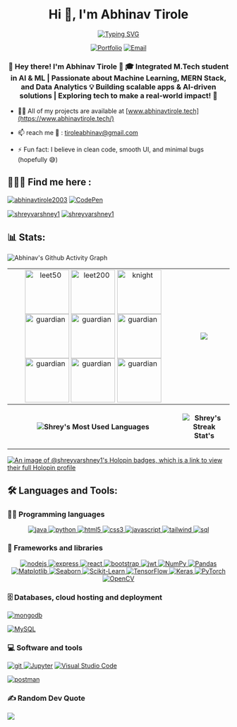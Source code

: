<h1 align="center">
  Hi 👋, I'm Abhinav Tirole
</h1>

<p align="center">
  <a href="https://git.io/typing-svg">
    <img src="https://readme-typing-svg.herokuapp.com?font=Fira+Code&pause=1000&width=435&center=true&lines=Software+Developer+%F0%9F%9A%80;Full+Stack+Developer+(+MERN+)+%F0%9F%92%BB;AI+-+ML+DEVELOPER+%F0%9F%A4%96;Learner+%F0%9F%93%96;An+Engineer...+Somehow+%F0%9F%98%85%F0%9F%8E%A2" alt="Typing SVG" />
  </a>
</p>

<div align="center">
  
  [![Portfolio](https://img.shields.io/badge/Portfolio-abhinavtirole.tech-brightgreen?style=for-the-badge&logo=web&logoColor=white)](https://www.abhinavtirole.tech/)
  [![Email](https://img.shields.io/badge/Email-tiroleabhinav%40gmail.com-red?style=for-the-badge&logo=gmail&logoColor=white)](mailto:tiroleabhinav@gmail.com)
  
</div>
<h3 align="center">🚀 Hey there! I'm Abhinav Tirole 👋
🎓 Integrated M.Tech student in AI & ML | Passionate about Machine Learning, MERN Stack, and Data Analytics
💡 Building scalable apps & AI-driven solutions | Exploring tech to make a real-world impact! 🚀</h3>


- 👨‍💻 All of my projects are available at [www.abhinavtirole.tech](https://www.abhinavtirole.tech/)


- 📫 reach me 📧 : [tiroleabhinav@gmail.com](mailto:tiroleabhinav@gmail.com)


- ⚡ Fun fact: I believe in clean code, smooth UI, and minimal bugs (hopefully 😅)

## 🙋‍♂️🌐 Find me here :

<p align="left">
  <a href="https://www.linkedin.com/in/abhinavtirole2003/" target="_blank"><img align="center" src="https://img.shields.io/badge/linkedin-%230077B5.svg?style=for-the-badge&logo=linkedin&logoColor=white" alt="abhinavtirole2003"/></a>
  <a href="https://codepen.io/abhinav_2003" target="_blank">
  <img align="center" src="https://img.shields.io/badge/CodePen-000000?style=for-the-badge&logo=codepen&logoColor=white" alt="CodePen"/>
  </a>

  <a href="https://leetcode.com/u/abhinavtirole/" target="_blank"><img align="center" src="https://img.shields.io/badge/LeetCode-000000?style=for-the-badge&logo=LeetCode&logoColor=#d16c06" alt="shreyvarshney1"/></a>
  <a href="https://www.geeksforgeeks.org/user/abhinavtisqrz/" target="_blank"><img align="center" src="https://img.shields.io/badge/GeeksforGeeks-gray?style=for-the-badge&logo=geeksforgeeks&logoColor=35914c" alt="shreyvarshney1"/></a>
</p>

## 📊 Stats:
<table>
  <tr align="center">
    <td>
      <a href="https://leetcode.com/abhinavtirole/" target="_blank"><img align="center" src="https://assets.leetcode.com/static_assets/marketing/2024-100-new.gif" alt="leet50" height="100" width="100" /></a>
      <a href="https://leetcode.com/abhinavtirole/" target="_blank"><img align="center" src="https://assets.leetcode.com/static_assets/others/2550.gif" alt="leet200" height="100" width="100" /></a>
      <a href="https://leetcode.com/abhinavtirole/" target="_blank"><img align="center" src="https://assets.leetcode.com/static_assets/marketing/2024-50.gif" alt="knight" height="100" width="100" /></a>
      <a href="https://leetcode.com/abhinavtirole/" target="_blank"><img align="center" src="https://assets.leetcode.com/static_assets/marketing/202503.gif" alt="guardian" height="100" width="100" /></a>
      <a href="https://leetcode.com/abhinavtirole/" target="_blank"><img align="center" src="https://assets.leetcode.com/static_assets/marketing/202502.gif" alt="guardian" height="100" width="100" /></a>
      <a href="https://leetcode.com/abhinavtirole/" target="_blank"><img align="center" src="https://assets.leetcode.com/static_assets/marketing/202501.gif" alt="guardian" height="100" width="100" /></a>
      <a href="https://leetcode.com/abhinavtirole/" target="_blank"><img align="center" src="https://assets.leetcode.com/static_assets/marketing/202501.gif" alt="guardian" height="100" width="100" /></a>
      <a href="https://leetcode.com/abhinavtirole/" target="_blank"><img align="center" src="https://leetcode.com/static/images/badges/2024/gif/2024-12.gif" alt="guardian" height="100" width="100" /></a>
      <a href="https://leetcode.com/abhinavtirole/" target="_blank"><img align="center" src="https://leetcode.com/static/images/badges/2024/gif/2024-11.gif" alt="guardian" height="100" width="100" /></a>
    </td>
    <td>
      <a href="https://leetcode.com/abhinavtirole/" target="_blank"><img  align=top flex-grow=1 src="https://leetcard.jacoblin.cool/abhinavtirole?theme=light&font=DM%20Sans" /></a> 
    </td>
  </tr>
  <tr>
    <p><img align="center" src="https://github-readme-activity-graph.vercel.app/graph?username=abhinav2087&bg_color=050F2C&color=00FFFF&line=0ABDE3&point=FFA502&area=true&hide_border=true" alt="Abhinav's Github Activity Graph"/></p>
  </tr>
  <tr>
    <th>
      <p><img align="center" src="https://github-readme-stats.vercel.app/api/top-langs/?username=abhinav2087&title_color=e41d44&bg_color=020200&text_color=e77724&hide_border=true&include_all_commits=true&count_private=true&layout=donut" alt="Shrey's Most Used Languages"/></p>
    </th>
    <th>
<!--       <p><img align="center" src="https://denvercoder1-github-readme-stats.vercel.app/api?username=shreyvarshney1&show_icons=true&count_private=true&theme=radical&hide_border=true&bg_color=171515&title_color=F85D7F&icon_color=AAFF00&text_color=FFAC1C" alt="Shrey's Github Stats" /></p> -->
      <p><img align="center" src="https://github-readme-streak-stats-alpha-seven.vercel.app/?user=abhinav2087&theme=neon-dark&hide_border=true" alt="Shrey's Streak Stat's"/></p>
    </th>
  </tr>
</table>

[![An image of @shreyvarshney1's Holopin badges, which is a link to view their full Holopin profile](https://holopin.me/abhinav2087)](https://holopin.io/@abhinav2087)

## 🛠️ Languages and Tools:

### 👨‍💻 Programming languages

<p align="center">

  <a href="https://www.java.com" target="_blank" rel="noreferrer"> 
    <img src="https://img.shields.io/badge/java-%23ED8B00.svg?style=for-the-badge&logo=openjdk&logoColor=white" alt="java"/> 
  </a> 
  <a href="https://www.python.org" target="_blank" rel="noreferrer"> 
    <img src="https://img.shields.io/badge/python-3670A0?style=for-the-badge&logo=python&logoColor=ffdd54" alt="python"/> 
  </a> 

  <a href="https://www.w3.org/html/" target="_blank" rel="noreferrer"> 
    <img src="https://img.shields.io/badge/html5-%23E34F26.svg?style=for-the-badge&logo=html5&logoColor=white" alt="html5"/> 
  </a> 
  <a href="https://www.w3schools.com/css/" target="_blank" rel="noreferrer"> 
    <img src="https://img.shields.io/badge/css3-%231572B6.svg?style=for-the-badge&logo=css3&logoColor=white" alt="css3"/> 
  </a> 
  <a href="https://developer.mozilla.org/en-US/docs/Web/JavaScript" target="_blank" rel="noreferrer"> 
    <img src="https://img.shields.io/badge/javascript-%23323330.svg?style=for-the-badge&logo=javascript&logoColor=%23F7DF1E" alt="javascript"/> 
  </a> 

  <a href="https://tailwindcss.com/" target="_blank" rel="noreferrer"> 
    <img src="https://img.shields.io/badge/tailwindcss-%2338B2AC.svg?style=for-the-badge&logo=tailwind-css&logoColor=white" alt="tailwind"/> 
  </a> 
  
  <a href="https://www.mysql.com/" target="_blank" rel="noreferrer"> 
    <img src="https://img.shields.io/badge/sql-%2300758F.svg?style=for-the-badge&logo=mysql&logoColor=white" alt="sql"/> 
  </a> 

</p>


### 🧰 Frameworks and libraries

<p align="center">
  
  <a href="https://nodejs.org" target="_blank" rel="noreferrer"> 
    <img src="https://img.shields.io/badge/node.js-6DA55F?style=for-the-badge&logo=node.js&logoColor=white" alt="nodejs"/> 
  </a> 
  <a href="https://expressjs.com" target="_blank" rel="noreferrer"> 
    <img src="https://img.shields.io/badge/express.js-%23404d59.svg?style=for-the-badge&logo=express&logoColor=%2361DAFB" alt="express"/> 
  </a> 
  <a href="https://reactjs.org/" target="_blank" rel="noreferrer"> 
    <img src="https://img.shields.io/badge/react-%2320232a.svg?style=for-the-badge&logo=react&logoColor=%2361DAFB" alt="react"/> 
  </a> 
  <a href="https://getbootstrap.com" target="_blank" rel="noreferrer"> 
    <img src="https://img.shields.io/badge/bootstrap-%238511FA.svg?style=for-the-badge&logo=bootstrap&logoColor=white" alt="bootstrap"/> 
  </a> 
  <a href="https://jwt.io/" target="_blank" rel="noreferrer"> 
    <img src="https://img.shields.io/badge/JWT-black?style=for-the-badge&logo=JSON%20web%20tokens" alt="jwt"/> 
  </a> 

  <!-- Data Science & ML Tools -->
  <a href="https://numpy.org/">
    <img alt="NumPy" src="https://img.shields.io/badge/numpy-%23013243.svg?style=for-the-badge&logo=numpy&logoColor=white">
  </a>
  <a href="https://pandas.pydata.org/">
    <img alt="Pandas" src="https://img.shields.io/badge/pandas-%23150458.svg?style=for-the-badge&logo=pandas&logoColor=white">
  </a>
  <a href="https://matplotlib.org/">
    <img alt="Matplotlib" src="https://img.shields.io/badge/matplotlib-%230076A8.svg?style=for-the-badge&logo=matplotlib&logoColor=white">
  </a>
  <a href="https://seaborn.pydata.org/">
    <img alt="Seaborn" src="https://img.shields.io/badge/seaborn-%233CAEA3.svg?style=for-the-badge&logo=seaborn&logoColor=white">
  </a>
  <a href="https://scikit-learn.org/">
    <img alt="Scikit-Learn" src="https://img.shields.io/badge/scikit--learn-%23F7931E.svg?style=for-the-badge&logo=scikit-learn&logoColor=white">
  </a>
  <a href="https://www.tensorflow.org/">
    <img alt="TensorFlow" src="https://img.shields.io/badge/TensorFlow-%23FF6F00.svg?style=for-the-badge&logo=TensorFlow&logoColor=white">
  </a>
  <a href="https://keras.io/">
    <img alt="Keras" src="https://img.shields.io/badge/Keras-%23D00000.svg?style=for-the-badge&logo=Keras&logoColor=white">
  </a>
  <a href="https://pytorch.org/">
    <img alt="PyTorch" src="https://img.shields.io/badge/PyTorch-%23EE4C2C.svg?style=for-the-badge&logo=PyTorch&logoColor=white">
  </a>
  <a href="https://opencv.org/">
    <img alt="OpenCV" src="https://img.shields.io/badge/OpenCV-%2366CC33.svg?style=for-the-badge&logo=opencv&logoColor=white">
  </a>

</p>


### 🗄️ Databases, cloud hosting and deployment

<p align="center">
 
  <a href="https://www.mongodb.com/" target="_blank" rel="noreferrer"> <img src="https://img.shields.io/badge/MongoDB-%234ea94b.svg?style=for-the-badge&logo=mongodb&logoColor=white" alt="mongodb"/> </a> 
  
  <a href="https://www.mysql.com/"><img alt="MySQL" src="https://img.shields.io/badge/mysql-4479A1.svg?style=for-the-badge&logo=mysql&logoColor=white"></a>  
  
</p>

### 💻 Software and tools

<p align="center">

  <a href="https://git-scm.com/" target="_blank" rel="noreferrer"> <img src="https://img.shields.io/badge/git-%23F05033.svg?style=for-the-badge&logo=git&logoColor=white" alt="git"/> </a> 
  <a href="https://jupyter.org"><img alt="Jupyter " src="https://img.shields.io/badge/jupyter-%23FA0F00.svg?style=for-the-badge&logo=jupyter&logoColor=white"></a>
  <a href="https://code.visualstudio.com/"><img alt="Visual Studio Code" src="https://img.shields.io/badge/Visual%20Studio%20Code-0078d7.svg?style=for-the-badge&logo=visual-studio-code&logoColor=white"></a>

  <a href="https://postman.com" target="_blank" rel="noreferrer"> <img src="https://img.shields.io/badge/Postman-FF6C37?style=for-the-badge&logo=postman&logoColor=white" alt="postman"/> </a> 
</p>


### ✍ Random Dev Quote
<p >
  <img src="https://quotes-github-readme.vercel.app/api?type=horizontal&theme=radical">
</p>
